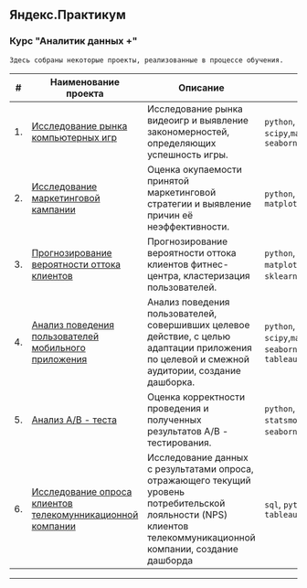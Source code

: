 ## Яндекс.Практикум
### Курс "Аналитик данных +"

`Здесь собраны некоторые проекты, реализованные в процессе обучения.`


    





    
| #    | Наименование проекта                | Описание                                                     | Стек                                                         |
| ---- | ------------------------------------------------------------ | ------------------------------------------------------------ | ------------------------------------------------------------ |
| 1.   | [Исследование рынка компьютерных игр](https://github.com/KristinaChu/Yandex_practicum_DA/tree/main/Game_analysis) |Исследование рынка видеоигр и выявление закономерностей, определяющих успешность игры.| `python`, `pandas`, `numpy`, `scipy`,`matplotlib`, `seaborn` |
| 2.   | [Исследование маркетинговой кампании](https://github.com/KristinaChu/Yandex_practicum_DA/tree/main/Marketing_campaign) |Оценка окупаемости принятой маркетинговой стратегии и выявление причин её неэффективности.|`python`, `pandas`, `numpy`, `matplotlib`|
| 3.   | [Прогнозирование вероятности оттока клиентов](https://github.com/KristinaChu/Yandex_practicum_DA/tree/main/ML_churn_prediction) |Прогнозирование вероятности оттока клиентов фитнес-центра, кластеризация пользователей.| `python`, `pandas`, `numpy`, `matplotlib`, `seaborn`, `sklearn`, `scipy` |
| 4.   | [Анализ поведения пользователей мобильного приложения](https://github.com/KristinaChu/Yandex_practicum_DA/tree/main/Mobile_app_analytics) |Анализ поведения пользователей, совершивших целевое действие, с целью адаптации приложения по целевой и смежной аудитории, создание дашборка.| `python`, `pandas`, `numpy`, `scipy`,`matplotlib`, `seaborn`, `plotly`, `tableau` |
| 5.   | [Анализ A/В - теста](https://github.com/KristinaChu/Yandex_practicum_DA/tree/main/A%7CB_test) |Оценка корректности проведения и полученных результатов A/В - тестирования. | `python`, `pandas`, `numpy`, `statsmodels`,`matplotlib`, `seaborn`, `plotly`  |
| 6.   | [Исследование опроса клиентов телекомунникационной компании](https://github.com/KristinaChu/Yandex_practicum_DA/tree/main/NPS) |Исследование данных с результатами опроса, отражающего текущий уровень потребительской лояльности (NPS) клиентов телекоммуникационной компании, создание дашборда |`sql`, `python`, `pandas`, `tableau` |
------
